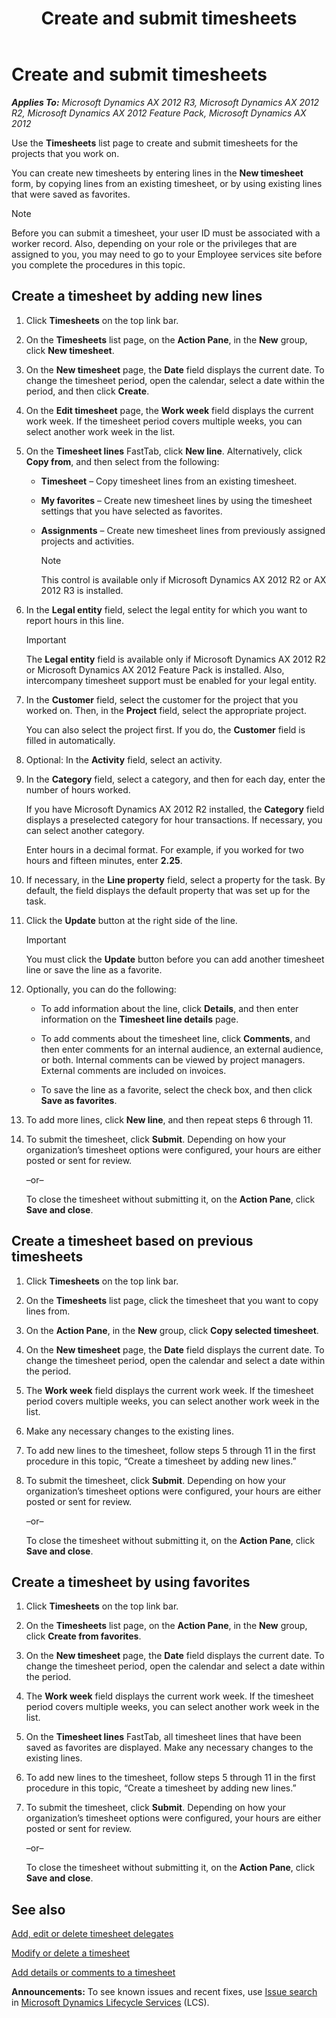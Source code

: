 ﻿---
title: Create and submit timesheets
TOCTitle: Create and submit timesheets
ms:assetid: 2895a8eb-abff-401f-bfff-7b282b6c1e26
ms:mtpsurl: https://technet.microsoft.com/en-us/library/Hh271481(v=AX.60)
ms:contentKeyID: 36384113
ms.date: 05/01/2014
mtps_version: v=AX.60
f1_keywords:
- timesheet
- TSTimesheetsListPageEP
- create timesheet
- edit timesheet
- manage timesheets
---

# Create and submit timesheets 


_**Applies To:** Microsoft Dynamics AX 2012 R3, Microsoft Dynamics AX 2012 R2, Microsoft Dynamics AX 2012 Feature Pack, Microsoft Dynamics AX 2012_

Use the **Timesheets** list page to create and submit timesheets for the projects that you work on.

You can create new timesheets by entering lines in the **New timesheet** form, by copying lines from an existing timesheet, or by using existing lines that were saved as favorites.


> [!NOTE]
> <P>Before you can submit a timesheet, your user ID must be associated with a worker record. Also, depending on your role or the privileges that are assigned to you, you may need to go to your Employee services site before you complete the procedures in this topic.</P>



## Create a timesheet by adding new lines

1.  Click **Timesheets** on the top link bar.

2.  On the **Timesheets** list page, on the **Action Pane**, in the **New** group, click **New timesheet**.

3.  On the **New timesheet** page, the **Date** field displays the current date. To change the timesheet period, open the calendar, select a date within the period, and then click **Create**.

4.  On the **Edit timesheet** page, the **Work week** field displays the current work week. If the timesheet period covers multiple weeks, you can select another work week in the list.

5.  On the **Timesheet lines** FastTab, click **New line**. Alternatively, click **Copy from**, and then select from the following:
    
      - **Timesheet** – Copy timesheet lines from an existing timesheet.
    
      - **My favorites** – Create new timesheet lines by using the timesheet settings that you have selected as favorites.
    
      - **Assignments** – Create new timesheet lines from previously assigned projects and activities.
        

        > [!NOTE]
        > <P>This control is available only if Microsoft Dynamics AX 2012 R2 or AX 2012 R3 is installed.</P>



6.  In the **Legal entity** field, select the legal entity for which you want to report hours in this line.
    

    > [!IMPORTANT]
    > <P>The <STRONG>Legal entity</STRONG> field is available only if Microsoft Dynamics AX 2012 R2 or Microsoft Dynamics AX 2012 Feature Pack is installed. Also, intercompany timesheet support must be enabled for your legal entity.</P>



7.  In the **Customer** field, select the customer for the project that you worked on. Then, in the **Project** field, select the appropriate project.
    
    You can also select the project first. If you do, the **Customer** field is filled in automatically.

8.  Optional: In the **Activity** field, select an activity.

9.  In the **Category** field, select a category, and then for each day, enter the number of hours worked.
    
    If you have Microsoft Dynamics AX 2012 R2 installed, the **Category** field displays a preselected category for hour transactions. If necessary, you can select another category.
    
    Enter hours in a decimal format. For example, if you worked for two hours and fifteen minutes, enter **2.25**.

10. If necessary, in the **Line property** field, select a property for the task. By default, the field displays the default property that was set up for the task.

11. Click the **Update** button at the right side of the line.
    

    > [!IMPORTANT]
    > <P>You must click the <STRONG>Update</STRONG> button before you can add another timesheet line or save the line as a favorite.</P>



12. Optionally, you can do the following:
    
      - To add information about the line, click **Details**, and then enter information on the **Timesheet line details** page.
    
      - To add comments about the timesheet line, click **Comments**, and then enter comments for an internal audience, an external audience, or both. Internal comments can be viewed by project managers. External comments are included on invoices.
    
      - To save the line as a favorite, select the check box, and then click **Save as favorites**.

13. To add more lines, click **New line**, and then repeat steps 6 through 11.

14. To submit the timesheet, click **Submit**. Depending on how your organization’s timesheet options were configured, your hours are either posted or sent for review.
    
    –or–
    
    To close the timesheet without submitting it, on the **Action Pane**, click **Save and close**.

## Create a timesheet based on previous timesheets

1.  Click **Timesheets** on the top link bar.

2.  On the **Timesheets** list page, click the timesheet that you want to copy lines from.

3.  On the **Action Pane**, in the **New** group, click **Copy selected timesheet**.

4.  On the **New timesheet** page, the **Date** field displays the current date. To change the timesheet period, open the calendar and select a date within the period.

5.  The **Work week** field displays the current work week. If the timesheet period covers multiple weeks, you can select another work week in the list.

6.  Make any necessary changes to the existing lines.

7.  To add new lines to the timesheet, follow steps 5 through 11 in the first procedure in this topic, “Create a timesheet by adding new lines.”

8.  To submit the timesheet, click **Submit**. Depending on how your organization’s timesheet options were configured, your hours are either posted or sent for review.
    
    –or–
    
    To close the timesheet without submitting it, on the **Action Pane**, click **Save and close**.

## Create a timesheet by using favorites

1.  Click **Timesheets** on the top link bar.

2.  On the **Timesheets** list page, on the **Action Pane**, in the **New** group, click **Create from favorites**.

3.  On the **New timesheet** page, the **Date** field displays the current date. To change the timesheet period, open the calendar and select a date within the period.

4.  The **Work week** field displays the current work week. If the timesheet period covers multiple weeks, you can select another work week in the list.

5.  On the **Timesheet lines** FastTab, all timesheet lines that have been saved as favorites are displayed. Make any necessary changes to the existing lines.

6.  To add new lines to the timesheet, follow steps 5 through 11 in the first procedure in this topic, “Create a timesheet by adding new lines.”

7.  To submit the timesheet, click **Submit**. Depending on how your organization’s timesheet options were configured, your hours are either posted or sent for review.
    
    –or–
    
    To close the timesheet without submitting it, on the **Action Pane**, click **Save and close**.

## See also

[Add, edit or delete timesheet delegates](add-edit-or-delete-timesheet-delegates.md)

[Modify or delete a timesheet](modify-or-delete-a-timesheet-in-enterprise-portal.md)

[Add details or comments to a timesheet](add-details-or-comments-to-a-timesheet.md)

  
**Announcements:** To see known issues and recent fixes, use [Issue search](http://go.microsoft.com/fwlink/?linkid=389258) in [Microsoft Dynamics Lifecycle Services](http://go.microsoft.com/fwlink/?linkid=306505) (LCS).

